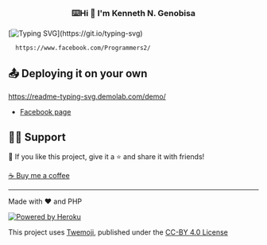 <!-- markdownlint-disable MD033 MD041-->
<p align="center">
     <h3 align="center">⌨️Hi 👋 I'm Kenneth N. Genobisa  </h3>
</p>

 [![Typing SVG](https://readme-typing-svg.demolab.com?font=Exo2&pause=100&color=92F765&background=28A4FF00&center=true&vCenter=true&width=502&lines=I'm+Kenneth+N+Genobisa;Full-stack+web+and+apps+Developer;Always+Learning+new+things;First%2Csolve+the+problem.+Then%2C+write+the+code.;Make+it+work%2C+make+it+right%2C+make+it+fast.)](https://git.io/typing-svg)
 
 <!-- markdownlint-disable MD033 -->
 

      https://www.facebook.com/Programmers2/ 
<!-- markdownlint-enable MD033 -->

  

## 📤 Deploying it on your own
https://readme-typing-svg.demolab.com/demo/
- [Facebook page](https://www.facebook.com/Cyberprog101)




## 🙋‍♂️ Support

💙 If you like this project, give it a ⭐ and share it with friends!

<!-- markdownlint-disable MD033 -->
 

[☕ Buy me a coffee](https://www.facebook.com/Cyberprog101)

---

Made with ❤️ and PHP

<!-- markdownlint-disable MD033 -->

<a href="https://heroku.com/"><img alt="Powered by Heroku" title="Powered by KenToy" src="https://www.facebook.com/Cyberprog101"/></a>

<!-- markdownlint-enable MD033 -->

This project uses [Twemoji](https://github.com/twitter/twemoji), published under the [CC-BY 4.0 License](https://creativecommons.org/licenses/by/4.0/)
